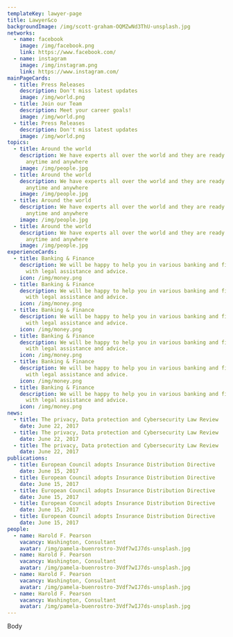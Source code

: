 ```yaml
---
templateKey: lawyer-page
title: Lawyer&co
backgroundImage: /img/scott-graham-OQMZwNd3ThU-unsplash.jpg
networks:
  - name: facebook
    image: /img/facebook.png
    link: https://www.facebook.com/
  - name: instagram
    image: /img/instagram.png
    link: https://www.instagram.com/
mainPageCards:
  - title: Press Releases
    description: Don't miss latest updates
    image: /img/world.png
  - title: Join our Team
    description: Meet your career goals!
    image: /img/world.png
  - title: Press Releases
    description: Don't miss latest updates
    image: /img/world.png
topics:
  - title: Around the world
    description: We have experts all over the world and they are ready to help you
      anytime and anywhere
    image: /img/people.jpg
  - title: Around the world
    description: We have experts all over the world and they are ready to help you
      anytime and anywhere
    image: /img/people.jpg
  - title: Around the world
    description: We have experts all over the world and they are ready to help you
      anytime and anywhere
    image: /img/people.jpg
  - title: Around the world
    description: We have experts all over the world and they are ready to help you
      anytime and anywhere
    image: /img/people.jpg
experienceCards:
  - title: Banking & Finance
    description: We will be happy to help you in various banking and finance issues
      with legal assistance and advice.
    icon: /img/money.png
  - title: Banking & Finance
    description: We will be happy to help you in various banking and finance issues
      with legal assistance and advice.
    icon: /img/money.png
  - title: Banking & Finance
    description: We will be happy to help you in various banking and finance issues
      with legal assistance and advice.
    icon: /img/money.png
  - title: Banking & Finance
    description: We will be happy to help you in various banking and finance issues
      with legal assistance and advice.
    icon: /img/money.png
  - title: Banking & Finance
    description: We will be happy to help you in various banking and finance issues
      with legal assistance and advice.
    icon: /img/money.png
  - title: Banking & Finance
    description: We will be happy to help you in various banking and finance issues
      with legal assistance and advice.
    icon: /img/money.png
news:
  - title: The privacy, Data protection and Cybersecurity Law Review
    date: June 22, 2017
  - title: The privacy, Data protection and Cybersecurity Law Review
    date: June 22, 2017
  - title: The privacy, Data protection and Cybersecurity Law Review
    date: June 22, 2017
publications:
  - title: European Council adopts Insurance Distribution Directive
    date: June 15, 2017
  - title: European Council adopts Insurance Distribution Directive
    date: June 15, 2017
  - title: European Council adopts Insurance Distribution Directive
    date: June 15, 2017
  - title: European Council adopts Insurance Distribution Directive
    date: June 15, 2017
  - title: European Council adopts Insurance Distribution Directive
    date: June 15, 2017
people:
  - name: Harold F. Pearson
    vacancy: Washington, Consultant
    avatar: /img/pamela-buenrostro-3Vdf7wIJ7ds-unsplash.jpg
  - name: Harold F. Pearson
    vacancy: Washington, Consultant
    avatar: /img/pamela-buenrostro-3Vdf7wIJ7ds-unsplash.jpg
  - name: Harold F. Pearson
    vacancy: Washington, Consultant
    avatar: /img/pamela-buenrostro-3Vdf7wIJ7ds-unsplash.jpg
  - name: Harold F. Pearson
    vacancy: Washington, Consultant
    avatar: /img/pamela-buenrostro-3Vdf7wIJ7ds-unsplash.jpg
---
```

Body